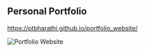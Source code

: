 ## Personal Portfolio

https://ptbharathi.github.io/portfolio_website/

![Portfolio Website](https://i.ibb.co/WgPMpts/image.png)
